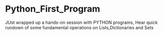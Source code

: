 # Python_First_Program
JUst wrapped up a hands-on session with PYTHON programs, Hear quick rundown of some fundamental operations on Lists,Dictionaries and Sets
